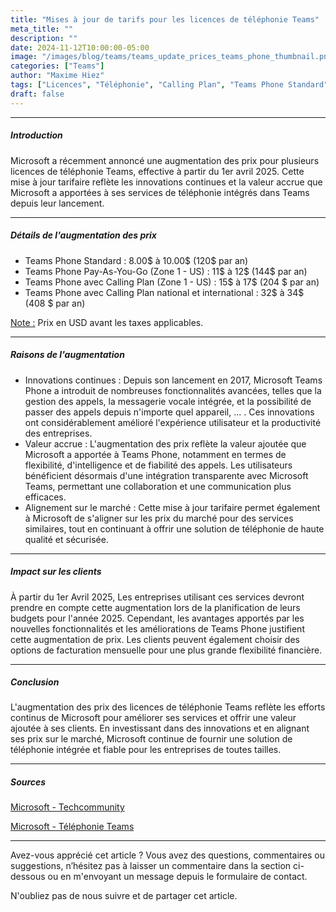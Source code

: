 ```yaml
---
title: "Mises à jour de tarifs pour les licences de téléphonie Teams"
meta_title: ""
description: ""
date: 2024-11-12T10:00:00-05:00
image: "/images/blog/teams/teams_update_prices_teams_phone_thumbnail.png"
categories: ["Teams"]
author: "Maxime Hiez"
tags: ["Licences", "Téléphonie", "Calling Plan", "Teams Phone Standard", "Pay-As-You-Go"]
draft: false
---
```

---

##### Introduction
Microsoft a récemment annoncé une augmentation des prix pour plusieurs licences de téléphonie Teams, effective à partir du 1er avril 2025. Cette mise à jour tarifaire reflète les innovations continues et la valeur accrue que Microsoft a apportées à ses services de téléphonie intégrés dans Teams depuis leur lancement.

---

##### Détails de l'augmentation des prix
- Teams Phone Standard : 8.00$ à 10.00$ (120$ par an)
- Teams Phone Pay-As-You-Go (Zone 1 - US) : 11$ à 12$ (144$ par an)
- Teams Phone avec Calling Plan (Zone 1 - US) : 15$ à 17$ (204 $ par an)
- Teams Phone avec Calling Plan national et international : 32$ à 34$ (408 $ par an)

<u>Note :</u> Prix en USD avant les taxes applicables.

---

##### Raisons de l'augmentation
- Innovations continues : Depuis son lancement en 2017, Microsoft Teams Phone a introduit de nombreuses fonctionnalités avancées, telles que la gestion des appels, la messagerie vocale intégrée, et la possibilité de passer des appels depuis n'importe quel appareil, ... . Ces innovations ont considérablement amélioré l'expérience utilisateur et la productivité des entreprises.
- Valeur accrue : L'augmentation des prix reflète la valeur ajoutée que Microsoft a apportée à Teams Phone, notamment en termes de flexibilité, d'intelligence et de fiabilité des appels. Les utilisateurs bénéficient désormais d'une intégration transparente avec Microsoft Teams, permettant une collaboration et une communication plus efficaces.
- Alignement sur le marché : Cette mise à jour tarifaire permet également à Microsoft de s'aligner sur les prix du marché pour des services similaires, tout en continuant à offrir une solution de téléphonie de haute qualité et sécurisée.

---

##### Impact sur les clients

À partir du 1er Avril 2025, Les entreprises utilisant ces services devront prendre en compte cette augmentation lors de la planification de leurs budgets pour l'année 2025. Cependant, les avantages apportés par les nouvelles fonctionnalités et les améliorations de Teams Phone justifient cette augmentation de prix. Les clients peuvent également choisir des options de facturation mensuelle pour une plus grande flexibilité financière.

---

##### Conclusion

L'augmentation des prix des licences de téléphonie Teams reflète les efforts continus de Microsoft pour améliorer ses services et offrir une valeur ajoutée à ses clients. En investissant dans des innovations et en alignant ses prix sur le marché, Microsoft continue de fournir une solution de téléphonie intégrée et fiable pour les entreprises de toutes tailles.

---

##### Sources
[Microsoft - Techcommunity](https://techcommunity.microsoft.com/blog/microsoft_365blog/flexible-billing-for-microsoft-365-copilot-pricing-updates-for-annual-subscripti/4288536?wt.mc_id=MVP_315241)

[Microsoft - Téléphonie Teams](https://www.microsoft.com/fr-ca/microsoft-teams/microsoft-teams-phone)

---


Avez-vous apprécié cet article ? Vous avez des questions, commentaires ou suggestions, n’hésitez pas à laisser un commentaire dans la section ci-dessous ou en m'envoyant un message depuis le formulaire de contact.

N'oubliez pas de nous suivre et de partager cet article.